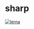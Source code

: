 # sharp

[![lerna](https://img.shields.io/badge/maintained%20with-lerna-cc00ff.svg)](https://lerna.js.org/)

